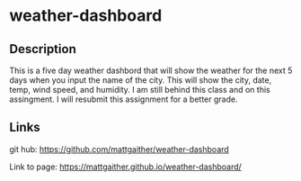 # weather-dashboard

## Description 

This is a five day weather dashbord that will show the weather for the next 5 days when you input the name of the city. This will show the city, date, temp, wind speed, and humidity. I am still behind this class and on this assingment. I will resubmit this assignment for a better grade. 


## Links

git hub:
https://github.com/mattgaither/weather-dashboard

Link to page:
https://mattgaither.github.io/weather-dashboard/